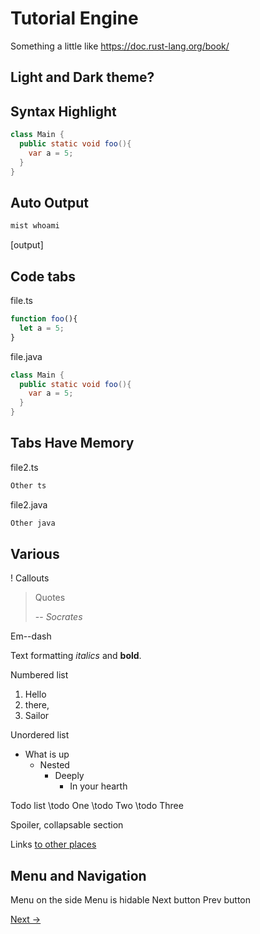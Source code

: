 
# Tutorial Engine

Something a little like https://doc.rust-lang.org/book/

## Light and Dark theme?

## Syntax Highlight
```java
class Main {
  public static void foo(){
    var a = 5;
  }
}
```

## Auto Output

```sh
mist whoami
```
[output]


## Code tabs

file.ts
```typescript
function foo(){
  let a = 5;
}
```
file.java
```java
class Main {
  public static void foo(){
    var a = 5;
  }
}
```

## Tabs Have Memory

file2.ts
```typescript
Other ts
```
file2.java
```java
Other java
```

## Various

! Callouts

> Quotes
>
> -- _Socrates_

Em--dash

Text formatting *italics* and **bold**.

Numbered list
1. Hello
1. there,
1. Sailor

Unordered list
* What is up
  * Nested
    * Deeply
        * In your hearth

Todo list
\todo One 
\todo Two 
\todo Three

Spoiler, collapsable section

Links [to other places](https://doc.rust-lang.org/book/#the-rust-programming-language)

## Menu and Navigation
Menu on the side
Menu is hidable
Next button
Prev button


[Next ->](chapter1/index.md)



